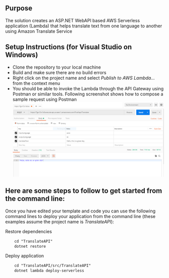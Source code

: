 ## Purpose
The solution creates an ASP.NET WebAPI based AWS Serverless application (Lambda) that helps translate text from one language to another using Amazon Translate Service

## Setup Instructions (for Visual Studio on Windows)
* Clone the repository to your local machine
* Build and make sure there are no build errors
* Right click on the project name and select _Publish to AWS Lambda..._ from the context menu
* You should be able to invoke the Lambda through the API Gateway using Postman or similar tools. Following screenshot shows how to compose a sample request using Postman
![Postman screenshot](Postman.png)


## Here are some steps to follow to get started from the command line:

Once you have edited your template and code you can use the following command lines to deploy your application from the command line (these examples assume the project name is *TranslateAPI*):

Restore dependencies
```
    cd "TranslateAPI"
    dotnet restore
```

Deploy application
```
    cd "TranslateAPI/src/TranslateAPI"
    dotnet lambda deploy-serverless
```